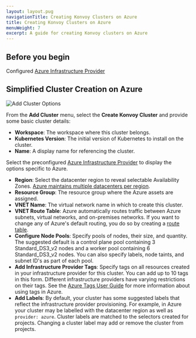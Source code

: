 ```yaml
---
layout: layout.pug
navigationTitle: Creating Konvoy Clusters on Azure
title: Creating Konvoy Clusters on Azure
menuWeight: 7
excerpt: A guide for creating Konvoy clusters on Azure
---
```


## Before you begin

Configured [Azure Infrastructure Provider](/ksphere/kommander/1.1.0-beta/operations/infrastructure-providers/configure-azure-infrastructure-provider/)

## Simplified Cluster Creation on Azure

![Add Cluster Options](/ksphere/kommander/1.1.0-beta/img/add-cluster.png)

From the **Add Cluster** menu, select the **Create Konvoy Cluster** and provide some basic cluster details:

- **Workspace**: The workspace where this cluster belongs.
- **Kubernetes Version**: The initial version of Kubernetes to install on the cluster.
- **Name**: A display name for referencing the cluster.

Select the preconfigured [Azure Infrastructure Provider](/ksphere/kommander/1.1.0-beta/operations/infrastructure-providers/configure-azure-infrastructure-provider/) to display the options specific to Azure.

- **Region**: Select the datacenter region to reveal selectable Availability Zones. <a href="https://azure.microsoft.com/en-us/global-infrastructure/regions/" target="_blank">Azure maintains multiple datacenters per region</a>.
- **Resource Group**: The resource group where the Azure assets are assigned.
- **VNET Name**: The virtual network name in which to create this cluster.
- **VNET Route Table**: Azure automatically routes traffic between Azure subnets, virtual networks, and on-premises networks. If you want to change any of Azure's default routing, you do so by creating a <a href="https://docs.microsoft.com/en-us/azure/virtual-network/manage-route-table" target="_blank">route table</a>.
- **Configure Node Pools**: Specify pools of nodes, their size, and quantity. The suggested default is a control plane pool containing 3 Standard_DS3_v2 nodes and a worker pool containing 6 Standard_DS3_v2 nodes. You can also specify labels, node taints, and subnet ID's as part of each pool.
- **Add Infrastructure Provider Tags**: Specify tags on all resources created in your infrastructure provider for this cluster. You can add up to 10 tags in this form. Different infrastructure providers have varying restrictions on their tags. See the <a href="https://docs.microsoft.com/en-us/azure/azure-resource-manager/management/tag-resources" target="_blank">Azure Tags User Guide</a> for more information about using tags in Azure.
- **Add Labels**: By default, your cluster has some suggested labels that reflect the infrastructure provider provisioning. For example, in Azure your cluster may be labelled with the datacenter region as well as `provider: azure`. Cluster labels are matched to the selectors created for projects. Changing a cluster label may add or remove the cluster from projects.

